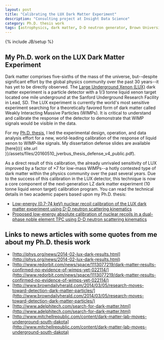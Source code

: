 ```yaml
---
layout: post
title: "Calibrating the LUX Dark Matter Experiment"
description: "Consulting project at Insight Data Science"
category: Ph.D. thesis work 
tags: [astrophysics, dark matter, D-D neutron generator, Brown University, LUX, LZ]
---
```

{% include JB/setup %}

## My Ph.D. work on the LUX Dark Matter Experiment

Dark matter comprises five-sixths of the mass of the universe, but--despite significant effort by the global physics community over the past 30 years--it has yet to be directly observed.
The [Large Underground Xenon (LUX)](http://lux.brown.edu/LUX_dark_matter/Home.html) dark matter experiment is a particle detector with a 1/3 tonne liquid xenon target located one mile underground at the Sanford Underground Research Facility in Lead, SD.
The LUX experiment is currently the world's most sensitive experiment searching for a theoretically favored form of dark matter called Weakly Interacting Massive Particles (WIMPs).
It is critical to understand and calibrate the response of the detector to demonstrate that WIMP signals would be visible in the data.

For my [Ph.D. thesis](https://repository.library.brown.edu/studio/item/bdr:674209/PDF/), I led the experimental design, operation, and data analysis effort for a new, world-leading calibration of the response of liquid xenon to WIMP-like signals.
My dissertation defense slides are available [here]({{ site.url }}/assets/files/20160510_jverbus_thesis_defense_v4_public.pdf).

As a direct result of this calibration, the already unrivaled sensitivity of LUX improved by a factor of ×7 for low-mass WIMPs--a hotly contested type of dark matter within the physics community over the past several years.
Due to the success of this calibration in the LUX detector, this technique is now a core component of the next-generation LZ dark matter experiment (10 tonne liquid xenon target) calibration program.
You can read the technical details in two academic papers based upon my Ph.D. thesis:

- [Low-energy (0.7-74 keV) nuclear recoil calibration of the LUX dark matter experiment using D-D neutron scattering kinematics](https://arxiv.org/abs/1608.05381)
- [Proposed low-energy absolute calibration of nuclear recoils in a dual-phase noble element TPC using D-D neutron scattering kinematics](https://arxiv.org/abs/1608.05309)

## Links to news articles with some quotes from me about my Ph.D. thesis work 

- [http://phys.org/news/2014-02-lux-dark-results.html](http://phys.org/news/2014-02-lux-dark-results.html)
- [http://www.redorbit.com/news/space/1113077219/dark-matter-results-confirmed-no-evidence-of-wimps-yet-022114/](http://www.redorbit.com/news/space/1113077219/dark-matter-results-confirmed-no-evidence-of-wimps-yet-022114/)
- [http://www.browndailyherald.com/2014/03/05/research-moves-toward-detection-dark-matter-particles/](http://www.browndailyherald.com/2014/03/05/research-moves-toward-detection-dark-matter-particles/)
- [http://www.adelphitech.com/search-for-dark-matter.html](http://www.adelphitech.com/search-for-dark-matter.html)
- [http://www.mitchellrepublic.com/content/dark-matter-lab-moves-underground-south-dakota](http://www.mitchellrepublic.com/content/dark-matter-lab-moves-underground-south-dakota)
